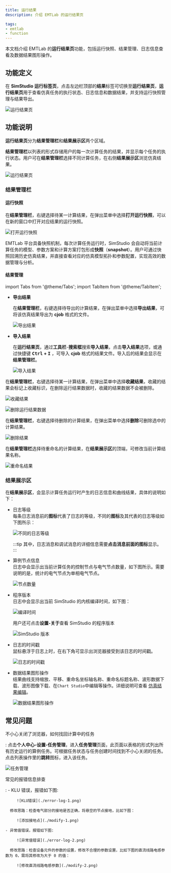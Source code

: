 ```yaml
---
title: 运行结果
description: 介绍 EMTLab 的运行结果页

tags:
- emtlab
- function
---
```

本文档介绍 EMTLab 的**运行结果页**功能，包括运行快照、结果管理、日志信息查看及数据结果图形操作。

## 功能定义
在 **SimStudio 运行标签页**，点击左边栏顶部的**结果**标签可切换至**运行结果页**，**运行结果页**用于查看仿真任务的执行状态、日志信息和数据结果，并支持运行快照管理与结果导出。

![运行结果页](./run-results.png)

## 功能说明
**运行结果页**分为**结果管理栏**和**结果展示区**两个区域。

**结果管理栏**以列表的形式存储用户的每一次计算任务的结果，并显示每个任务的执行状态。用户可在**结果管理栏**选择不同计算任务，在右侧**结果展示区**浏览仿真结果。

![运行结果页](./run-results-1.png)

### 结果管理栏

#### 运行快照
在**结果管理栏**，右键选择待某一计算结果，在弹出菜单中选择**打开运行快照**，可以在新的窗口中打开对应结果的运行快照。

![打开运行快照](./snapshot.png)

EMTLab 平台具备快照机制，每次计算任务运行时，SimStudio 会自动将当前计算任务的模型、参数方案和计算方案打包形成**快照**（**snapshot**）。用户可通过快照回溯历史仿真结果，并直接查看对应的仿真模型拓扑和参数配置，实现高效的数据管理与分析。

#### 结果管理

import Tabs from '@theme/Tabs';
import TabItem from '@theme/TabItem';

<Tabs>
<TabItem value="manage1" label="导出与导入结果">

- **导出结果** 

   在**结果管理栏**，右键选择待导出的计算结果，在弹出菜单中选择**导出结果**，可将该仿真结果导出为 **cjob** 格式的文件。

   ![导出结果](./export-result.png)

- **导入结果**  

   在**运行结果页**，通过**工具栏**-**搜索框**搜索**导入结果**，点击**导入结果**选项，或通过快捷键 **<kbd>Ctrl</kbd> + <kbd>I</kbd>** ，可导入 **cjob** 格式的结果文件。导入后的结果会显示在**结果管理栏**。

   ![导入结果](./import-result.png)

</TabItem>

<TabItem value="manage2" label="收藏结果">

在**结果管理栏**，右键选择待某一计算结果，在弹出菜单中选择**收藏结果**，收藏的结果会标记上收藏标识，在删除运行结果数据时，收藏的结果数据不会被删除。

![收藏结果](./collection-result.png)

![删除运行结果数据](./collection-result-1.png)

</TabItem>

<TabItem value="manage3" label="删除结果">

在**结果管理栏**，右键选择待删除的计算结果，在弹出菜单中选择**删除**可删除选中的计算结果。

![删除结果](./delete-result.png)

</TabItem>

<TabItem value="manage4" label="重命名结果">

在**结果管理栏**选择待重命名的计算结果，在**结果展示区**的顶端，可修改当前计算结果名称。

![重命名结果](./renamed-result.png)

</TabItem>
</Tabs>

### 结果展示区

在**结果展示区**，会显示计算任务运行时产生的日志信息和曲线结果，具体的说明如下：

- 日志等级  
   每条日志消息前的**图标**代表了日志的等级，不同的**图标**及其代表的日志等级如下图所示：

   ![不同的日志等级](./log-level.png)

   :::tip 
   其中，日志消息和调试消息的详细信息需要**点击消息前面的图标**显示。
   :::

- 算例节点信息  
   日志中会显示出当前计算任务的控制节点与电气节点数量，如下图所示。需要说明的是，统计的电气节点为单相电气节点。

   ![节点数量](./nodes.png)

   

- 程序版本  
   日志中会显示出当前 SimStudio 的内核编译时间，如下图：

   ![编译时间](./build-time.png)

   用户还可点击**设置-关于**查看 SimStudio 的程序版本

   ![SimStudio 版本](./simstudio-revision.png)


- 日志的时间戳  
   鼠标悬浮于日志上时，在右下角可显示出浏览器接受到该日志的时间戳。

   ![日志的时间戳](./log-timestamp.png)

- 数据结果图形操作  
   结果曲线支持缩放、平移、重命名坐标轴名称、重命名标题名称、波形数据下载、波形图像下载、在`Chart Studio`中编辑等操作。详细说明可查看 [仿真结果编辑](../30-meters-and-outputs/index.md#仿真结果编辑)。
   
   ![数据结果图形操作](./result-graphic-operation.png)

   

## 常见问题

不小心关闭了浏览器，如何找回计算中的任务

: 
   点击**个人中心-设置-任务管理**，进入**任务管理**页面，此页面以表格的形式列出所有历史运行的算例任务。可根据任务状态与任务创建时间找到不小心关闭的任务。点击列表操作里的**跳转**图标，进入该任务。

   ![任务管理](./results-management.png)

常见的报错信息排查

: 
    - KLU 错误，报错如下图:

         ![KLU错误](./error-log-1.png)  
      
      修改思路：检查电气部分的接地是否正确，将悬空的节点接地，比如下图：

         ![添加接地点](./modify-1.png)
   
    - 异常值错误，报错如下图:

         ![异常值错误](./error-log-2.png)
      
      修改思路：检查设备元件的参数的设置，修改不合理的参数设置，比如下图的直流线路电感参数为 0，需将其修改为大于 0 的值：

         ![修改直流线路电感参数](./modify-2.png)